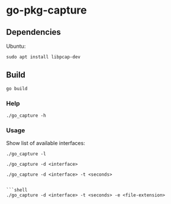 # go-pkg-capture

## Dependencies

Ubuntu:
```shell
sudo apt install libpcap-dev
```

## Build

```shell
go build
```

### Help

```shell
./go_capture -h
```

### Usage

Show list of available interfaces:

```shell
./go_capture -l
```

```shell
./go_capture -d <interface>
```

```shell
./go_capture -d <interface> -t <seconds>
```
```

```shell
./go_capture -d <interface> -t <seconds> -e <file-extension>
```
